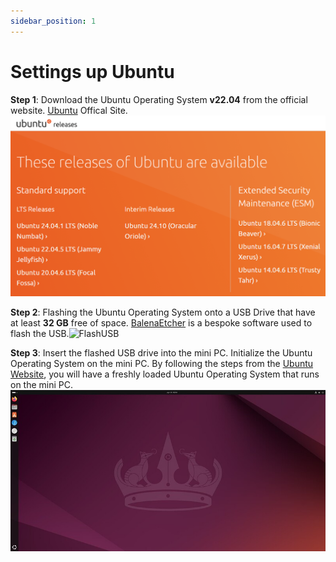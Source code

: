 ```yaml
---
sidebar_position: 1
---
```


# Settings up Ubuntu
**Step 1**: Download the Ubuntu Operating System **v22.04** from the official website. [Ubuntu](https://mirror.twds.com.tw/ubuntu-releases/) Offical Site.
![Ubuntu download](../img/Ubuntu_download.PNG)

**Step 2**: Flashing the Ubuntu Operating System onto a USB Drive that have at least **32 GB** free of space. [BalenaEtcher](https://etcher.balena.io/) is a bespoke software used to flash the USB.![FlashUSB](https://assets.ubuntu.com/v1/a40f15d2-select-iso.png)

**Step 3**: Insert the flashed USB drive into the mini PC. Initialize the Ubuntu Operating System on the mini PC. By following the steps from the [Ubuntu Website](https://ubuntu.com/tutorials/install-ubuntu-desktop#10-complete-the-installation), you will have a freshly loaded Ubuntu Operating System that runs on the mini PC.
![Ubuntu HomeScreen](../img/Ubuntu_homescreen.jpeg)


